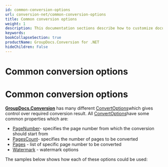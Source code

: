 ```yaml
---
id: common-conversion-options
url: conversion-net/common-conversion-options
title: Common conversion options
weight: 1
description: This documentation sections describe how to customize document conversion process - convert specific document pages, apply watermarks etc. when using GroupDocs.Conversion for .NET.
keywords: 
bookCollapseSection: true
productName: GroupDocs.Conversion for .NET
hideChildren: False
---
```


# Common conversion options


# Common conversion options

[**GroupDocs.Conversion**](https://products.groupdocs.com/conversion/net) has many different [ConvertOptions](https://apireference.groupdocs.com/net/conversion/groupdocs.conversion.options.convert/convertoptions)which gives control over required conversion result. All [ConvertOptions](https://apireference.groupdocs.com/net/conversion/groupdocs.conversion.options.convert/convertoptions)have some common properties which are:

*   [PageNumber](https://apireference.groupdocs.com/net/conversion/groupdocs.conversion.options.convert/convertoptions/properties/pagenumber)\- specifies the page number from which the conversion should start from
*   [PagesCount](https://apireference.groupdocs.com/net/conversion/groupdocs.conversion.options.convert/convertoptions/properties/pagescount)\- specifies the number of pages to be converted
*   [Pages](https://apireference.groupdocs.com/net/conversion/groupdocs.conversion.options.convert/convertoptions/properties/pages) - list of specific page number to be converted
*   [Watermark](https://apireference.groupdocs.com/net/conversion/groupdocs.conversion.options.convert/convertoptions/properties/watermark) - watermark options

The samples below shows how each of these options could be used:

